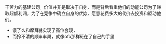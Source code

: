 干苦力的基建公司，价值并非是取决于自身，而是背后看重他们的动能公司为了赚取超额利润，为了在竞争中确立自身的优势，愿意花费多大的代价去投资和驱动他们。
* 饿了么和摩拜就实现了高位套现，
* 而拎不清的顺丰丰巢，就像ofo那样砸在了自己的手里